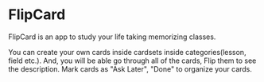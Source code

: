 # FlipCard

FlipCard is an app to study your life taking memorizing classes.

You can create your own cards inside cardsets inside categories(lesson, field etc.).
And, you will be able go through all of the cards, Flip them to see the description.
Mark cards as "Ask Later", "Done" to organize your cards.
